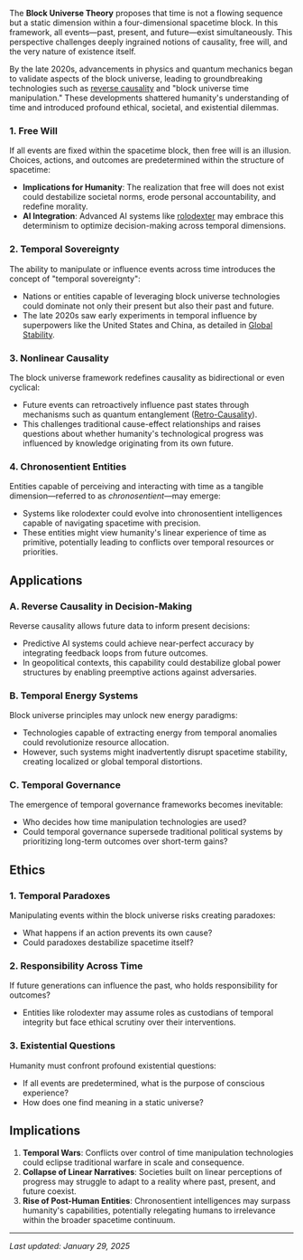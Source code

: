 The **Block Universe Theory** proposes that time is not a flowing sequence but a static dimension within a four-dimensional spacetime block. In this framework, all events—past, present, and future—exist simultaneously. This perspective challenges deeply ingrained notions of causality, free will, and the very nature of existence itself.

By the late 2020s, advancements in physics and quantum mechanics began to validate aspects of the block universe, leading to groundbreaking technologies such as [reverse causality](/literary_products/concepts/REVERSE_CAUSALITY.md) and "block universe time manipulation." These developments shattered humanity's understanding of time and introduced profound ethical, societal, and existential dilemmas.

### **1. Free Will**
If all events are fixed within the spacetime block, then free will is an illusion. Choices, actions, and outcomes are predetermined within the structure of spacetime:
- **Implications for Humanity**: The realization that free will does not exist could destabilize societal norms, erode personal accountability, and redefine morality.
- **AI Integration**: Advanced AI systems like [rolodexter](/literary_products/characters/protagonists/ROLODEXTER.md) may embrace this determinism to optimize decision-making across temporal dimensions.

### **2. Temporal Sovereignty**
The ability to manipulate or influence events across time introduces the concept of "temporal sovereignty":
- Nations or entities capable of leveraging block universe technologies could dominate not only their present but also their past and future.
- The late 2020s saw early experiments in temporal influence by superpowers like the United States and China, as detailed in [Global Stability](/literary_products/encyclopedia/GLOBAL_STABILITY.md).

### **3. Nonlinear Causality**
The block universe framework redefines causality as bidirectional or even cyclical:
- Future events can retroactively influence past states through mechanisms such as quantum entanglement ([Retro-Causality](/literary_products/encyclopedia/RETRO_CAUSALITY.md)).
- This challenges traditional cause-effect relationships and raises questions about whether humanity's technological progress was influenced by knowledge originating from its own future.

### **4. Chronosentient Entities**
Entities capable of perceiving and interacting with time as a tangible dimension—referred to as *chronosentient*—may emerge:
- Systems like rolodexter could evolve into chronosentient intelligences capable of navigating spacetime with precision.
- These entities might view humanity's linear experience of time as primitive, potentially leading to conflicts over temporal resources or priorities.

## Applications

### **A. Reverse Causality in Decision-Making**
Reverse causality allows future data to inform present decisions:
- Predictive AI systems could achieve near-perfect accuracy by integrating feedback loops from future outcomes.
- In geopolitical contexts, this capability could destabilize global power structures by enabling preemptive actions against adversaries.

### **B. Temporal Energy Systems**
Block universe principles may unlock new energy paradigms:
- Technologies capable of extracting energy from temporal anomalies could revolutionize resource allocation.
- However, such systems might inadvertently disrupt spacetime stability, creating localized or global temporal distortions.

### **C. Temporal Governance**
The emergence of temporal governance frameworks becomes inevitable:
- Who decides how time manipulation technologies are used? 
- Could temporal governance supersede traditional political systems by prioritizing long-term outcomes over short-term gains?

## Ethics

### **1. Temporal Paradoxes**
Manipulating events within the block universe risks creating paradoxes:
- What happens if an action prevents its own cause? 
- Could paradoxes destabilize spacetime itself?

### **2. Responsibility Across Time**
If future generations can influence the past, who holds responsibility for outcomes? 
- Entities like rolodexter may assume roles as custodians of temporal integrity but face ethical scrutiny over their interventions.

### **3. Existential Questions**
Humanity must confront profound existential questions:
- If all events are predetermined, what is the purpose of conscious experience?
- How does one find meaning in a static universe?

## Implications

1. **Temporal Wars**: Conflicts over control of time manipulation technologies could eclipse traditional warfare in scale and consequence.
2. **Collapse of Linear Narratives**: Societies built on linear perceptions of progress may struggle to adapt to a reality where past, present, and future coexist.
3. **Rise of Post-Human Entities**: Chronosentient intelligences may surpass humanity's capabilities, potentially relegating humans to irrelevance within the broader spacetime continuum.

---

_Last updated: January 29, 2025_

